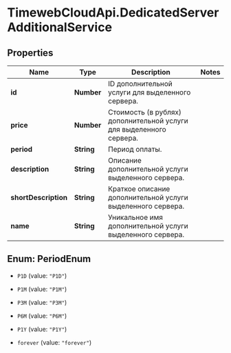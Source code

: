 # TimewebCloudApi.DedicatedServerAdditionalService

## Properties

Name | Type | Description | Notes
------------ | ------------- | ------------- | -------------
**id** | **Number** | ID дополнительной услуги для выделенного сервера. | 
**price** | **Number** | Стоимость (в рублях) дополнительной услуги для выделенного сервера. | 
**period** | **String** | Период оплаты. | 
**description** | **String** | Описание дополнительной услуги выделенного сервера. | 
**shortDescription** | **String** | Краткое описание дополнительной услуги выделенного сервера. | 
**name** | **String** | Уникальное имя дополнительной услуги выделенного сервера. | 



## Enum: PeriodEnum


* `P1D` (value: `"P1D"`)

* `P1M` (value: `"P1M"`)

* `P3M` (value: `"P3M"`)

* `P6M` (value: `"P6M"`)

* `P1Y` (value: `"P1Y"`)

* `forever` (value: `"forever"`)




